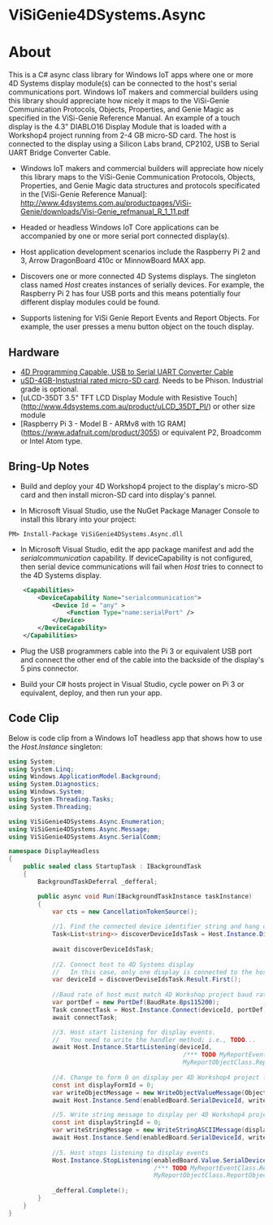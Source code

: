 # ViSiGenie4DSystems.Async

# About

This is a C# async class library for Windows IoT apps where one or more 4D Systems display module(s) can be connected to the host's serial communications port. Windows IoT makers and commercial builders using this library should appreciate how nicely it maps to the ViSi-Genie Communication Protocols, Objects, Properties, and Genie Magic as specified in the ViSi-Genie Reference Manual.
An example of a touch display is the 4.3" DIABLO16 Display Module that is loaded with a Workshop4 project running from 2-4 GB micro-SD card. The host is connected to the display using a Silicon Labs brand, CP2102, USB to Serial UART Bridge Converter Cable.

* Windows IoT makers and commercial builders will appreciate how nicely this library maps to the ViSi-Genie Communication Protocols, Objects, Properties, and Genie Magic data structures and protocols specificated in the [ViSi-Genie Reference Manual]: http://www.4dsystems.com.au/productpages/ViSi-Genie/downloads/Visi-Genie_refmanual_R_1_11.pdf

* Headed or headless Windows IoT Core applications can be accompanied by one or more serial port connected display(s).

* Host application development scenarios include the Raspberry Pi 2 and 3, Arrow DragonBoard 410c or MinnowBoard MAX app.  

* Discovers one or more connected 4D Systems displays. The singleton class named *Host* creates instances of serially devices. 
  For example, the Raspberry Pi 2 has four USB ports and this means potentially four different display modules could be found. 
  
* Supports listening for ViSi Genie Report Events and Report Objects. For example, the user presses a menu button object on the touch display.  

## Hardware 

* [4D Programming Capable, USB to Serial UART Converter Cable](http://www.4dsystems.com.au/product/4D_Programming_Cable/)
* [uSD-4GB-Instustrial rated micro-SD card](http://www.4dsystems.com.au/product/uSD_4GB_Industrial/). Needs to be Phison. Industrial grade is optional. 
* [uLCD-35DT 3.5" TFT LCD Display Module with Resistive Touch] (http://www.4dsystems.com.au/product/uLCD_35DT_PI/) or other size module
* [Raspberry Pi 3 - Model B - ARMv8 with 1G RAM] (https://www.adafruit.com/product/3055) or equivalent P2, Broadcomm or Intel Atom type.

## Bring-Up Notes 

* Build and deploy your 4D Workshop4 project to the display's micro-SD card and then install micron-SD card into display's pannel.

* In Microsoft Visual Studio, use the NuGet Package Manager Console to install this library into your project: 

```
PM> Install-Package ViSiGenie4DSystems.Async.dll
```

* In Microsoft Visual Studio, edit the app package manifest and add the *serialcommunication* capability. If deviceCapability is not configured, then serial device communications will fail when *Host* tries to connect to the 4D Systems display.

```XML
	<Capabilities>
		<DeviceCapability Name="serialcommunication">
			<Device Id = "any" >
				<Function Type="name:serialPort" />
			</Device>
		</DeviceCapability>
	</Capabilities>
```		
* Plug the USB programmers cable into the Pi 3 or equivalent USB port and connect the other end of the cable into the backside of the display's 5 pins connector.

* Build your C# hosts project in Visual Studio, cycle power on Pi 3 or equivalent, deploy, and then run your app.

## Code Clip 

Below is code clip from a Windows IoT headless app that shows how to use the *Host.Instance* singleton:

```C#
using System;
using System.Linq;
using Windows.ApplicationModel.Background;
using System.Diagnostics;
using Windows.System;
using System.Threading.Tasks;
using System.Threading;

using ViSiGenie4DSystems.Async.Enumeration;
using ViSiGenie4DSystems.Async.Message;
using ViSiGenie4DSystems.Async.SerialComm;

namespace DisplayHeadless
{
    public sealed class StartupTask : IBackgroundTask
    {
        BackgroundTaskDeferral _defferal;

        public async void Run(IBackgroundTaskInstance taskInstance)
        {		
			var cts = new CancellationTokenSource();
		
			//1. Find the connected device identifier string and hang on to it
			Task<List<string>> discoverDeviceIdsTask = Host.Instance.DiscoverDeviceIds();
			
			await discoverDeviceIdsTask;
			 
			//2. Connect host to 4D Systems display
			//   In this case, only one display is connected to the host
			var deviceId = discoverDeviseIdsTask.Result.First();
			
			//Baud rate of host must match 4D Workshop project baud rate
			var portDef = new PortDef(BaudRate.Bps115200);
			Task connectTask = Host.Instance.Connect(deviceId, portDef);
			await connectTask;

			//3. Host start listening for display events. 
			//   You need to write the handler method; i.e., TODO...
			await Host.Instance.StartListening(deviceId,
												/*** TODO MyReportEventClass.ReportEventMessageHandler.Handler,
												MyReportObjectClass.ReportObjectStatusMessageHandler.Handler ***/);
		
			//4. Change to form 0 on display per 4D Workshop4 project layout...
			const int displayFormId = 0;
			var writeObjectMessage = new WriteObjectValueMessage(ObjectType.Form, displayFormId);
			await Host.Instance.Send(enabledBoard.SerialDeviceId, writeObjectMessage, cts.Token);

			//5. Write string message to display per 4D Workshop4 project layout...
			const int displayStringId = 0;
			var writeStringMessage = new WriteStringASCIIMessage(displayStringId, "Hello 4D Systems via Windows IoT!");
			await Host.Instance.Send(enabledBoard.SerialDeviceId, writeStringMessage, cts.Token);
		
			//5. Host stops listening to display events
		    Host.Instance.StopListening(enabledBoard.Value.SerialDeviceId,
										/*** TODO MyReportEventClass.ReportEventMessageHandler.Handler,
										MyReportObjectClass.ReportObjectStatusMessageHandler.Handler ***/);
    
            _defferal.Complete();
        }        
    }
}
```
